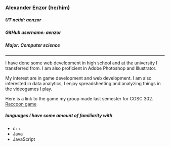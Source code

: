 ### Alexander Enzor  (he/him)
##### UT netid: aenzor
##### GitHub username: aenzor
##### Major: Computer science 
- - - 
I have done some web development in high school and at the university I transferred from. I am also proficient in Adobe Photoshop and Illustrator. 

My interest are in game development and web development. I am also interested in data analytics, I enjoy spreadsheeting and analyzing things in the videogames I play. 

Here is a link to the game my group made last semester for COSC 302.
[Raccoon game](http://igotdealz.com/rac/)


##### languages I have some amount of familiarity with
- c++
- Java
- JavaScript


